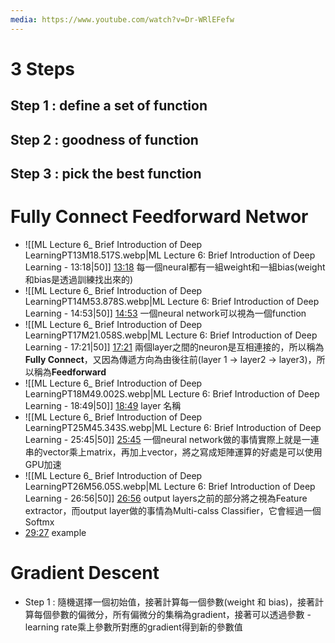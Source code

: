```yaml
---
media: https://www.youtube.com/watch?v=Dr-WRlEFefw
---
```


# 3 Steps
## Step 1 : define a set of function
## Step 2 : goodness of function

## Step 3 : pick the best function

# Fully Connect Feedforward Networ

- ![[ML Lecture 6_ Brief Introduction of Deep LearningPT13M18.517S.webp|ML Lecture 6: Brief Introduction of Deep Learning - 13:18|50]] [13:18](https://www.youtube.com/watch?v=Dr-WRlEFefw&t=799#t=13:18.52) 每一個neural都有一組weight和一組bias(weight和bias是透過訓練找出來的)
- ![[ML Lecture 6_ Brief Introduction of Deep LearningPT14M53.878S.webp|ML Lecture 6: Brief Introduction of Deep Learning - 14:53|50]] [14:53](https://www.youtube.com/watch?v=Dr-WRlEFefw&t=894#t=14:53.88) 一個neural network可以視為一個function
- ![[ML Lecture 6_ Brief Introduction of Deep LearningPT17M21.058S.webp|ML Lecture 6: Brief Introduction of Deep Learning - 17:21|50]] [17:21](https://www.youtube.com/watch?v=Dr-WRlEFefw&t=1041#t=17:21.06) 兩個layer之間的neuron是互相連接的，所以稱為**Fully Connect**，又因為傳遞方向為由後往前(layer 1 -> layer2 -> layer3)，所以稱為**Feedforward**
- ![[ML Lecture 6_ Brief Introduction of Deep LearningPT18M49.002S.webp|ML Lecture 6: Brief Introduction of Deep Learning - 18:49|50]] [18:49](https://www.youtube.com/watch?v=Dr-WRlEFefw&t=1129#t=18:49.00) layer 名稱
- ![[ML Lecture 6_ Brief Introduction of Deep LearningPT25M45.343S.webp|ML Lecture 6: Brief Introduction of Deep Learning - 25:45|50]] [25:45](https://www.youtube.com/watch?v=Dr-WRlEFefw&t=1545#t=25:45.34) 一個neural network做的事情實際上就是一連串的vector乘上matrix，再加上vector，將之寫成矩陣運算的好處是可以使用GPU加速
- ![[ML Lecture 6_ Brief Introduction of Deep LearningPT26M56.05S.webp|ML Lecture 6: Brief Introduction of Deep Learning - 26:56|50]] [26:56](https://www.youtube.com/watch?v=Dr-WRlEFefw&t=1616#t=26:56.05) output layers之前的部分將之視為Feature extractor，而output layer做的事情為Multi-calss Classifier，它會經過一個Softmx
- [29:27](https://www.youtube.com/watch?v=Dr-WRlEFefw&t=1767#t=29:27.25) example

# Gradient Descent

- Step 1 : 隨機選擇一個初始值，接著計算每一個參數(weight 和 bias)，接著計算每個參數的偏微分，所有偏微分的集稱為gradient，接著可以透過參數 - learning rate乘上參數所對應的gradient得到新的參數值